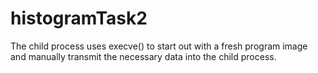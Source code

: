 # histogramTask2
The child process uses execve() to start out with a fresh program image and manually transmit the necessary data into the child process.
